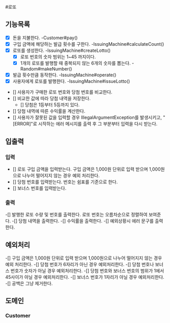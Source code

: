 #로또

## 기능목록

- [x] 돈을 지불한다. -Customer#pay()
- [x] 구입 금액에 해당하는 발급 횟수를 구한다. -IssuingMachine#calculateCount()
- [x] 로또를 생성한다. -IssuingMachine#createLotto()
  - [x] 로또 번호의 숫자 범위는 1~45 까지이다.
  - [x] 1개의 로또를 발행할 때 중복되지 않는 6개의 숫자를 뽑는다. -Random#makeNumber()
- [x] 발급 횟수만큼 동작한다. -IssuingMachine#operate()
-[x] 사용자에게 로또를 발행한다. -IssuingMachine#issueLotto()
- [] 사용자가 구매한 로또 번호와 당첨 번호를 비교한다.
- [] 비교한 값에 따라 당첨 내역을 저장한다.
  - [] 당첨은 1등부터 5등까지 있다.
- [] 당첨 내역에 따른 수익률을 계산한다.
- [] 사용자가 잘못된 값을 입력할 경우 IllegalArgumentException를 발생시키고, "[ERROR]"로 시작하는 에러 메시지를 출력 후 그 부분부터 입력을 다시 받는다.

## 입출력 
### 입력
- [] 로또 구입 금액을 입력받는다. 구입 금액은 1,000원 단위로 입력 받으며 1,000원으로 나누어 떨어지지 않는 경우 예외 처리한다.
- [] 당첨 번호를 입력받는다. 번호는 쉼표를 기준으로 한다.
- [] 보너스 번호를 입력받는다. 

### 출력
-[] 발행한 로또 수량 및 번호를 출력한다. 로또 번호는 오름차순으로 정렬하여 보여준다.
-[] 당첨 내역을 출력한다.
-[] 수익률을 출력한다.
-[] 예외상황시 에러 문구를 출력한다.

## 예외처리
-[] 구입 금액은 1,000원 단위로 입력 받으며 1,000원으로 나누어 떨어지지 않는 경우 예외 처리한다.
-[] 당첨 번호가 6자리가 아닌 경우 예외처리한다.
-[] 당첨 번호나 보너스 번호가 숫자가 아닐 경우 예외처리한다.
-[] 당첨 번호와 보너스 번호의 범위가 1에서 45사이가 아닐 경우 예외처리한다.
-[] 보너스 번호가 1자리가 아닐 경우 예외처리한다. 
-[] 공백은 그냥 제거한다. 


## 도메인

### Customer

